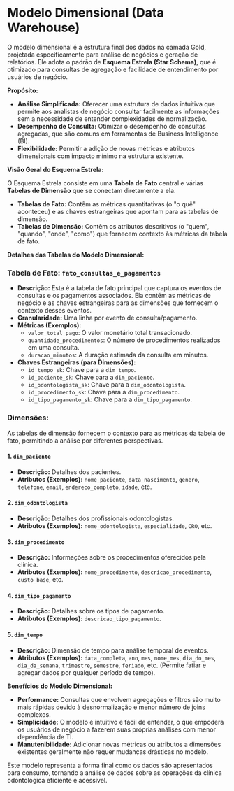 # Modelo Dimensional (Data Warehouse)

O modelo dimensional é a estrutura final dos dados na camada Gold, projetada especificamente para análise de negócios e geração de relatórios. Ele adota o padrão de **Esquema Estrela (Star Schema)**, que é otimizado para consultas de agregação e facilidade de entendimento por usuários de negócio.

**Propósito:**

* **Análise Simplificada:** Oferecer uma estrutura de dados intuitiva que permite aos analistas de negócio consultar facilmente as informações sem a necessidade de entender complexidades de normalização.
* **Desempenho de Consulta:** Otimizar o desempenho de consultas agregadas, que são comuns em ferramentas de Business Intelligence (BI).
* **Flexibilidade:** Permitir a adição de novas métricas e atributos dimensionais com impacto mínimo na estrutura existente.

**Visão Geral do Esquema Estrela:**

O Esquema Estrela consiste em uma **Tabela de Fato** central e várias **Tabelas de Dimensão** que se conectam diretamente a ela.

* **Tabelas de Fato:** Contêm as métricas quantitativas (o "o quê" aconteceu) e as chaves estrangeiras que apontam para as tabelas de dimensão.
* **Tabelas de Dimensão:** Contêm os atributos descritivos (o "quem", "quando", "onde", "como") que fornecem contexto às métricas da tabela de fato.

**Detalhes das Tabelas do Modelo Dimensional:**

### Tabela de Fato: `fato_consultas_e_pagamentos`

* **Descrição:** Esta é a tabela de fato principal que captura os eventos de consultas e os pagamentos associados. Ela contém as métricas de negócio e as chaves estrangeiras para as dimensões que fornecem o contexto desses eventos.
* **Granularidade:** Uma linha por evento de consulta/pagamento.
* **Métricas (Exemplos):**
    * `valor_total_pago`: O valor monetário total transacionado.
    * `quantidade_procedimentos`: O número de procedimentos realizados em uma consulta.
    * `duracao_minutos`: A duração estimada da consulta em minutos.
* **Chaves Estrangeiras (para Dimensões):**
    * `id_tempo_sk`: Chave para a `dim_tempo`.
    * `id_paciente_sk`: Chave para a `dim_paciente`.
    * `id_odontologista_sk`: Chave para a `dim_odontologista`.
    * `id_procedimento_sk`: Chave para a `dim_procedimento`.
    * `id_tipo_pagamento_sk`: Chave para a `dim_tipo_pagamento`.

### Dimensões:

As tabelas de dimensão fornecem o contexto para as métricas da tabela de fato, permitindo a análise por diferentes perspectivas.

#### 1. `dim_paciente`
* **Descrição:** Detalhes dos pacientes.
* **Atributos (Exemplos):** `nome_paciente`, `data_nascimento`, `genero`, `telefone`, `email`, `endereco_completo`, `idade`, etc.

#### 2. `dim_odontologista`
* **Descrição:** Detalhes dos profissionais odontologistas.
* **Atributos (Exemplos):** `nome_odontologista`, `especialidade`, `CRO`, etc.

#### 3. `dim_procedimento`
* **Descrição:** Informações sobre os procedimentos oferecidos pela clínica.
* **Atributos (Exemplos):** `nome_procedimento`, `descricao_procedimento`, `custo_base`, etc.

#### 4. `dim_tipo_pagamento`
* **Descrição:** Detalhes sobre os tipos de pagamento.
* **Atributos (Exemplos):** `descricao_tipo_pagamento`.

#### 5. `dim_tempo`
* **Descrição:** Dimensão de tempo para análise temporal de eventos.
* **Atributos (Exemplos):** `data_completa`, `ano`, `mes`, `nome_mes`, `dia_do_mes`, `dia_da_semana`, `trimestre`, `semestre`, `feriado`, etc. (Permite fatiar e agregar dados por qualquer período de tempo).

**Benefícios do Modelo Dimensional:**

* **Performance:** Consultas que envolvem agregações e filtros são muito mais rápidas devido à desnormalização e menor número de joins complexos.
* **Simplicidade:** O modelo é intuitivo e fácil de entender, o que empodera os usuários de negócio a fazerem suas próprias análises com menor dependência de TI.
* **Manutenibilidade:** Adicionar novas métricas ou atributos a dimensões existentes geralmente não requer mudanças drásticas no modelo.

Este modelo representa a forma final como os dados são apresentados para consumo, tornando a análise de dados sobre as operações da clínica odontológica eficiente e acessível.